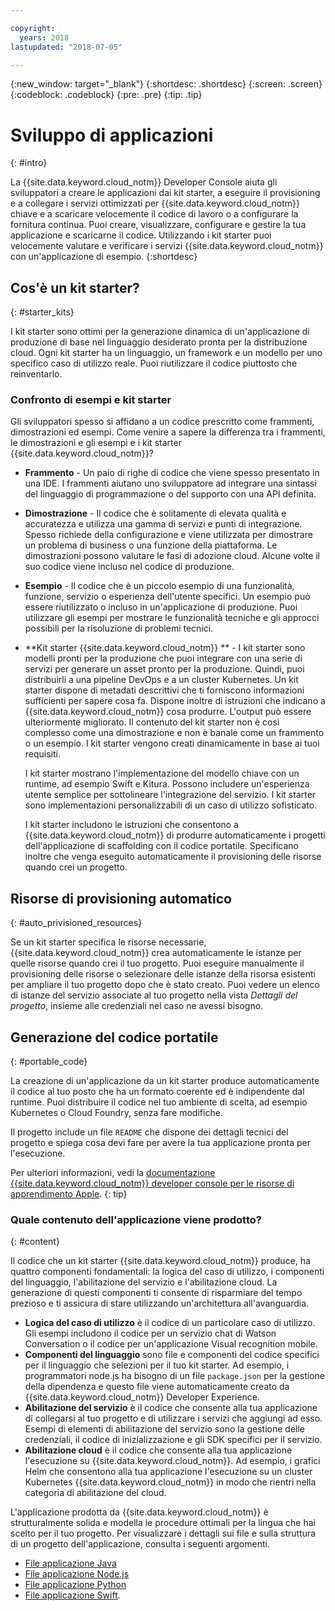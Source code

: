 ```yaml
---

copyright:
  years: 2018
lastupdated: "2018-07-05"

---
```

{:new_window: target="_blank"}
{:shortdesc: .shortdesc}
{:screen: .screen}
{:codeblock: .codeblock}
{:pre: .pre}
{:tip: .tip}

# Sviluppo di applicazioni
{: #intro}

La {{site.data.keyword.cloud_notm}} Developer Console aiuta gli sviluppatori a creare le applicazioni dai kit starter, a eseguire il provisioning e a collegare i servizi ottimizzati per {{site.data.keyword.cloud_notm}} chiave e a scaricare velocemente il codice di lavoro o a configurare la fornitura continua. Puoi creare, visualizzare, configurare e gestire la tua applicazione e scaricarne il codice. Utilizzando i kit starter puoi velocemente valutare e verificare i servizi {{site.data.keyword.cloud_notm}} con un'applicazione di esempio.
{:shortdesc}

## Cos'è un kit starter?
{: #starter_kits}

I kit starter sono ottimi per la generazione dinamica di un'applicazione di produzione di base nel linguaggio desiderato pronta per la distribuzione cloud. Ogni kit starter ha un linguaggio, un framework e un modello per uno specifico caso di utilizzo reale. Puoi riutilizzare il codice piuttosto che reinventarlo.

### Confronto di esempi e kit starter

Gli sviluppatori spesso si affidano a un codice prescritto come frammenti, dimostrazioni ed esempi. Come venire a sapere la differenza tra i frammenti, le dimostrazioni e gli esempi e i kit starter {{site.data.keyword.cloud_notm}}?

* **Frammento** - Un paio di righe di codice che viene spesso presentato in una IDE. I frammenti aiutano uno sviluppatore ad integrare una sintassi del linguaggio di programmazione o del supporto con una API definita.

* **Dimostrazione** - Il codice che è solitamente di elevata qualità e accuratezza e utilizza una gamma di servizi e punti di integrazione. Spesso richiede della configurazione e viene utilizzata per dimostrare un problema di business o una funzione della piattaforma. Le dimostrazioni possono valutare le fasi di adozione cloud. Alcune volte il suo codice viene incluso nel codice di produzione.

* **Esempio** - Il codice che è un piccolo esempio di una funzionalità, funzione, servizio o esperienza dell'utente specifici. Un esempio può essere riutilizzato o incluso in un'applicazione di produzione. Puoi utilizzare gli esempi per mostrare le funzionalità tecniche e gli approcci possibili per la risoluzione di problemi tecnici.

* **Kit starter {{site.data.keyword.cloud_notm}} ** - I kit starter sono modelli pronti per la produzione che puoi integrare con una serie di servizi per generare un asset pronto per la produzione. Quindi, puoi distribuirli a una pipeline DevOps e a un cluster Kubernetes. Un kit starter dispone di metadati descrittivi che ti forniscono informazioni sufficienti per sapere cosa fa. Dispone inoltre di istruzioni che indicano a {{site.data.keyword.cloud_notm}} cosa produrre. L'output può essere ulteriormente migliorato. Il contenuto del kit starter non è così complesso come una dimostrazione e non è banale come un frammento o un esempio. I kit starter vengono creati dinamicamente in base ai tuoi requisiti.

  I kit starter mostrano l'implementazione del modello chiave con un runtime, ad esempio Swift e Kitura. Possono includere un'esperienza utente semplice per sottolineare l'integrazione del servizio. I kit starter sono implementazioni personalizzabili di un caso di utilizzo sofisticato.

  I kit starter includono le istruzioni che consentono a {{site.data.keyword.cloud_notm}} di produrre automaticamente i progetti dell'applicazione di scaffolding con il codice portatile. Specificano inoltre che venga eseguito automaticamente il provisioning delle risorse quando crei un progetto.

## Risorse di provisioning automatico
{: #auto_privisioned_resources}

Se un kit starter specifica le risorse necessarie, {{site.data.keyword.cloud_notm}} crea automaticamente le istanze per quelle risorse quando crei il tuo progetto. Puoi eseguire manualmente il provisioning delle risorse o selezionare delle istanze della risorsa esistenti per ampliare il tuo progetto dopo che è stato creato. Puoi vedere un elenco di istanze del servizio associate al tuo progetto nella vista *Dettagli del progetto*, insieme alle credenziali nel caso ne avessi bisogno.

## Generazione del codice portatile
{: #portable_code}

La creazione di un'applicazione da un kit starter produce automaticamente il codice al tuo posto che ha un formato coerente ed è indipendente dal runtime. Puoi distribuire il codice nel tuo ambiente di scelta, ad esempio Kubernetes o Cloud Foundry, senza fare modifiche.

Il progetto include un file `README` che dispone dei dettagli tecnici del progetto e spiega cosa devi fare per avere la tua applicazione pronta per l'esecuzione.

Per ulteriori informazioni, vedi la [documentazione {{site.data.keyword.cloud_notm}} developer console per le risorse di apprendimento Apple](https://console.bluemix.net/developer/appledevelopment/learning-resources).
{: tip}

### Quale contenuto dell'applicazione viene prodotto?
{: #content}

Il codice che un kit starter {{site.data.keyword.cloud_notm}} produce, ha quattro componenti fondamentali: la logica del caso di utilizzo, i componenti del linguaggio, l'abilitazione del servizio e l'abilitazione cloud. La generazione di questi componenti ti consente di risparmiare del tempo prezioso e ti assicura di stare utilizzando un'architettura all'avanguardia.

* **Logica del caso di utilizzo** è il codice di un particolare caso di utilizzo. Gli esempi includono il codice per un servizio chat di Watson Conversation o il codice per un'applicazione Visual recognition mobile.
* **Componenti del linguaggio** sono file e componenti del codice specifici per il linguaggio che selezioni per il tuo kit starter. Ad esempio, i programmatori node.js ha bisogno di un file `package.json` per la gestione della dipendenza e questo file viene automaticamente creato da {{site.data.keyword.cloud_notm}} Developer Experience.
* **Abilitazione del servizio** è il codice che consente alla tua applicazione di collegarsi al tuo progetto e di utilizzare i servizi che aggiungi ad esso. Esempi di elementi di abilitazione del servizio sono la gestione delle credenziali, il codice di inizializzazione e gli SDK specifici per il servizio.
* **Abilitazione cloud** è il codice che consente alla tua applicazione l'esecuzione su {{site.data.keyword.cloud_notm}}. Ad esempio, i grafici Helm che consentono alla tua applicazione l'esecuzione su un cluster Kubernetes {{site.data.keyword.cloud_notm}} in modo che rientri nella categoria di abilitazione del cloud.

L'applicazione prodotta da {{site.data.keyword.cloud_notm}} è strutturalmente solida e modella le procedure ottimali per la lingua che hai scelto per il tuo progetto. Per visualizzare i dettagli sui file e sulla struttura di un progetto dell'applicazione, consulta i seguenti argomenti.

* [File applicazione Java](/docs/apps/projects/java_project_contents.html)
* [File applicazione Node.js](/docs/apps/projects/node_project_contents.html)
* [File applicazione Python](/docs/apps/projects/python_project_contents.html)
* [File applicazione Swift](/docs/apps/projects/swift_project_contents.html).
